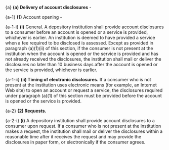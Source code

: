
{a}
**(a) Delivery of account disclosures**  - 

{a-1}
**(1)**  Account opening - 

{a-1-i}
**(i)**  General. A depository institution shall provide account disclosures to a consumer before an account is opened or a service is provided, whichever is earlier. An institution is deemed to have provided a service when a fee required to be disclosed is assessed. Except as provided in paragraph (a)(1)(ii) of this section, if the consumer is not present at the institution when the account is opened or the service is provided and has not already received the disclosures, the institution shall mail or deliver the disclosures no later than 10 business days after the account is opened or the service is provided, whichever is earlier.


{a-1-ii}
**(ii) Timing of electronic disclosures.**  If a consumer who is not present at the institution uses electronic means (for example, an Internet Web site) to open an account or request a service, the disclosures required under paragraph (a)(1) of this section must be provided before the account is opened or the service is provided.

{a-2}
**(2) Requests.**  

{a-2-i}
**(i)**  A depository institution shall provide account disclosures to a consumer upon request. If a consumer who is not present at the institution makes a request, the institution shall mail or deliver the disclosures within a reasonable time after it receives the request and may provide the disclosures in paper form, or electronically if the consumer agrees.

